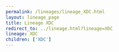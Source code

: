 ```yaml
---
permalink: /lineages/lineage_XDC.html
layout: lineage_page
title: Lineage XDC
redirect_to: ../lineage.html?lineage=XDC
lineage: XDC
children: ['XDC']
---
```

